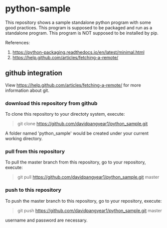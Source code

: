 # python-sample                                                                                                                                                                                             
This repository shows a sample standalone python program with some good practices.
This program is supposed to be packaged and run as a standalone program.
This program is NOT supposed to be installed by pip.

References:
1. https://python-packaging.readthedocs.io/en/latest/minimal.html
2. https://help.github.com/articles/fetching-a-remote/ 

## github integration
View https://help.github.com/articles/fetching-a-remote/ for more information about git.

### download this repository from github
To clone this repository to your directoty system, execute:

>git clone https://github.com/davidpangyear1/python_sample.git

A folder named 'python_sample' would be created under your current working directory.

### pull from this repository
To pull the master branch from this repository, go to your repository, execute:
>git pull https://github.com/davidpangyear1/python_sample.git master

### push to this repository
To push the master branch to this repository, go to your repository, execute:
>git push https://github.com/davidpangyear1/python_sample.git master

username and password are necessary.
